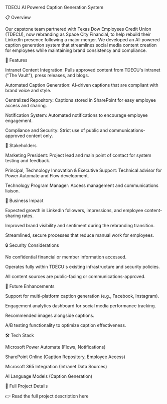 TDECU AI Powered Caption Generation System

📋 Overview

Our capstone team partnered with Texas Dow Employees Credit Union (TDECU), now rebranding as Space City Financial, to help rebuild their LinkedIn presence following a major merger.
We developed an AI-powered caption generation system that streamlines social media content creation for employees while maintaining brand consistency and compliance.

🚀 Features

Intranet Content Integration: Pulls approved content from TDECU's intranet ("The Vault"), press releases, and blogs.

Automated Caption Generation: AI-driven captions that are compliant with brand voice and style.

Centralized Repository: Captions stored in SharePoint for easy employee access and sharing.

Notification System: Automated notifications to encourage employee engagement.

Compliance and Security: Strict use of public and communications-approved content only.

🏢 Stakeholders

Marketing President: Project lead and main point of contact for system testing and feedback.

Principal, Technology Innovation & Executive Support: Technical advisor for Power Automate and Flow development.

Technology Program Manager: Access management and communications liaison.

🎯 Business Impact

Expected growth in LinkedIn followers, impressions, and employee content-sharing rates.

Improved brand visibility and sentiment during the rebranding transition.

Streamlined, secure processes that reduce manual work for employees.

🔒 Security Considerations

No confidential financial or member information accessed.

Operates fully within TDECU's existing infrastructure and security policies.

All content sources are public-facing or communications-approved.

🔮 Future Enhancements

Support for multi-platform caption generation (e.g., Facebook, Instagram).

Engagement analytics dashboard for social media performance tracking.

Recommended images alongside captions.

A/B testing functionality to optimize caption effectiveness.

🛠 Tech Stack

Microsoft Power Automate (Flows, Notifications)

SharePoint Online (Caption Repository, Employee Access)

Microsoft 365 Integration (Intranet Data Sources)

AI Language Models (Caption Generation)

📄 Full Project Details

👉 Read the full project description here


